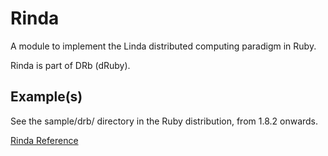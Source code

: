 # Rinda

A module to implement the Linda distributed computing paradigm in Ruby.

Rinda is part of DRb (dRuby).

## Example(s)

See the sample/drb/ directory in the Ruby distribution, from 1.8.2 onwards.

[Rinda Reference](https://ruby-doc.org/stdlib-2.7.0/libdoc/rinda/rdoc/Rinda.html)